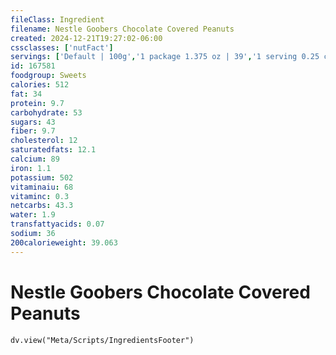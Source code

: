 ```yaml
---
fileClass: Ingredient
filename: Nestle Goobers Chocolate Covered Peanuts
created: 2024-12-21T19:27:02-06:00
cssclasses: ['nutFact']
servings: ['Default | 100g','1 package 1.375 oz | 39','1 serving 0.25 cup | 41','1 serving fun size | 48']
id: 167581
foodgroup: Sweets
calories: 512
fat: 34
protein: 9.7
carbohydrate: 53
sugars: 43
fiber: 9.7
cholesterol: 12
saturatedfats: 12.1
calcium: 89
iron: 1.1
potassium: 502
vitaminaiu: 68
vitaminc: 0.3
netcarbs: 43.3
water: 1.9
transfattyacids: 0.07
sodium: 36
200calorieweight: 39.063
---
```


# Nestle Goobers Chocolate Covered Peanuts

```dataviewjs
dv.view("Meta/Scripts/IngredientsFooter")
```